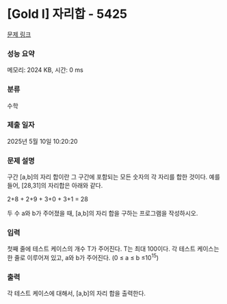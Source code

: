 # [Gold I] 자리합 - 5425 

[문제 링크](https://www.acmicpc.net/problem/5425) 

### 성능 요약

메모리: 2024 KB, 시간: 0 ms

### 분류

수학

### 제출 일자

2025년 5월 10일 10:20:20

### 문제 설명

<p>구간 [a,b]의 자리 합이란 그 구간에 포함되는 모든 숫자의 각 자리를 합한 것이다. 예를 들어, [28,31]의 자리합은 아래와 같다.</p>

<p>2+8 + 2+9 + 3+0 + 3+1 = 28</p>

<p>두 수 a와 b가 주어졌을 때, [a,b]의 자리 합을 구하는 프로그램을 작성하시오. </p>

### 입력 

 <p>첫째 줄에 테스트 케이스의 개수 T가 주어진다. T는 최대 100이다. 각 테스트 케이스는 한 줄로 이루어져 있고, a와 b가 주어진다. (0 ≤ a ≤ b ≤10<sup>15</sup>)</p>

### 출력 

 <p>각 테스트 케이스에 대해서, [a,b]의 자리 합을 출력한다.</p>

